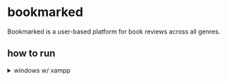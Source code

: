 # bookmarked
Bookmarked is a user-based platform for book reviews across all genres.

## how to run

<details>
<summary>windows w/ xampp</summary>

---

**<mark>note:</mark> dont forget to replace all paths to the location of xampp in your machine (!!!)**

1. clone repo to 

    ```
    D:/Programming/xampp/htdocs
    ```

2. open your httpd-vhosts.conf file. location is in:
        
    ```
    D:/Programming/xampp/apache/conf/extra
    ```


3. add the ff. codeblock to the bottom:

    ```
    <VirtualHost *:80>
        DocumentRoot "D:/Programming/xampp/htdocs"
        ServerName localhost
    </VirtualHost>

    <VirtualHost *:80>
        DocumentRoot "D:/Programming/xampp/htdocs/bookmarked/Sites/test/public"
        ServerName bookmarked.test
    </VirtualHost>
    ```

4. open your system's hosts file on vscode/any text editor. file is located in:

    ```
    C:\Windows\System32\drivers\etc\hosts
    ```

5. at the very bottom, add the following: 

    ```
    127.0.0.1	localhost
    127.0.0.1	bookmarked.test
    ```

6. open xampp control panel, start apache and mysql

7. go to bookmarked.test on your browser

</details>